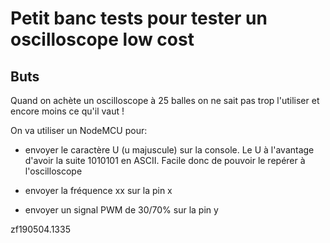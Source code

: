 # Petit banc tests pour tester un oscilloscope low cost

## Buts

Quand on achète un oscilloscope à 25 balles on ne sait pas trop l'utiliser et encore moins ce qu'il vaut !<br>

On va utiliser un NodeMCU pour:

- envoyer le caractère U (u majuscule) sur la console. Le U à l'avantage d'avoir la suite 1010101 en ASCII. Facile donc de pouvoir le repérer à l'oscilloscope

- envoyer la fréquence xx sur la pin x

- envoyer un signal PWM de 30/70% sur la pin y



zf190504.1335




